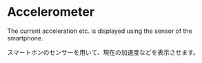 # Accelerometer
The current acceleration etc. is displayed using the sensor of the smartphone.

スマートホンのセンサーを用いて、現在の加速度などを表示させます。
